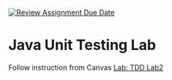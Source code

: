 [![Review Assignment Due Date](https://classroom.github.com/assets/deadline-readme-button-24ddc0f5d75046c5622901739e7c5dd533143b0c8e959d652212380cedb1ea36.svg)](https://classroom.github.com/a/okAGav0H)
# Java Unit Testing Lab

Follow instruction from Canvas [Lab: TDD Lab2](https://awstechu.instructure.com/courses/517/modules/items/104271)
